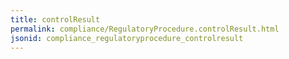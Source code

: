 ```yaml
---
title: controlResult
permalink: compliance/RegulatoryProcedure.controlResult.html
jsonid: compliance_regulatoryprocedure_controlresult
---
```

